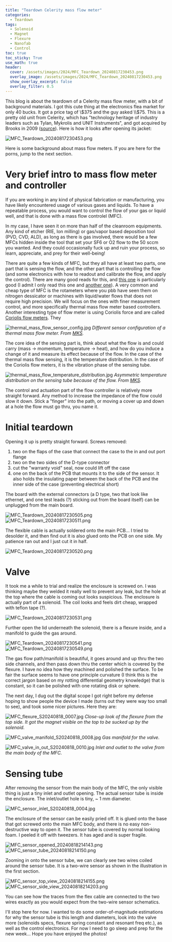 ```yaml
---
title: "Teardown Celerity mass flow meter"
categories:
  - Teardown
tags:
  - Solenoid
  - Magnet
  - Flexure
  - Nanofab
  - Control
toc: true
toc_sticky: True
use_math: true
header:
  cover: /assets/images/2024/MFC_Teardown_20240817230453.png
  overlay_image: /assets/images/2024/MFC_Teardown_20240817230453.png
  show_overlay_excerpt: false
  overlay_filter: 0.5
---
```



This blog is about the teardown of a Celerity mass flow meter, with a bit of background materials. I got this cute thing at the electronics flea market for only 40 bucks. It got a price tag of \\$375 and the guy asked \\$75. This is a pretty old unit from Celerity, which has "technology heritage of industry leaders such as Tylan, Mykrolis and UNIT Instruments", and got acquired by Brooks in 2009 ([source](https://www.brooksinstrument.com/en/about-us/history)). Here is how it looks after opening its jacket:


![MFC_Teardown_20240817230453.png](/assets/images/2024/MFC_Teardown_20240817230453.png)

Here is some background about mass flow meters. If you are here for the porns, jump to the next section.


# Very brief intro to mass flow meter and controller

If you are working in any kind of physical fabrication or manufacturing, you have likely encountered usage of various gases and liquids. To have a repeatable process, you would want to control the flow of your gas or liquid well, and that is done with a mass flow controlel (MFC).

In my case, I have seen it on more than half of the cleanroom equipments. Any kind of etcher (RIE, Ion milling) or gas/vapor based deposition tool (PVD, CVD, ALD), as long as there is gas involved, there would be a few MFCs hidden inside the tool that set your SF6 or O2 flow to the 50 sccm you wanted. And they could occasionally fuck up and ruin your process, so learn, appreciate, and prey for their well-being!

There are quite a few kinds of MFC, but they all have at least two parts, one part that is sensing the flow, and the other part that is controlling the flow (and some electronics with how to readout and calibrate the flow, and apply the control). There are many good reads for this, and [this one](https://www.mks.com/mass-flow-technology-technote) is particularly good (I admit I only read this one and [another one](https://www.bronkhorst.com/en-us/service-support/knowledge-base/coriolis-mass-flow-measuring-principle/)). A very common and cheap type of MFC is the rotameters where you pbb have seen them on nitrogen dessicator or machines with liquid/water flows that does not require high precision. We will focus on the ones with finer measurement control, and more specifically thermal mass flow meter based controllers. Another interesting type of flow meter is using Coriolis force and are called [Coriolis flow meters](https://www.bronkhorst.com/en-us/service-support/knowledge-base/coriolis-mass-flow-measuring-principle/). They 

![thermal_mass_flow_sensor_config.jpg](/assets/images/2024/thermal_mass_flow_sensor_config.jpg)
*Different sensor configuration of a thermal mass flow meter. From [MKS](https://www.mks.com/mass-flow-technology-technote).*

The core idea of the sensing part is, think about what the flow is and could carry (mass -> momentum, temperature -> heat), and how do you induce a change of it and measure its effect because of the flow. In the case of the thermal mass flow sensing, it is the temperature distribution. In the case of the Coriolis flow meters, it is the vibration phase of the sensing tube.


![thermal_mass_flow_temperature_distribution.jpg](/assets/images/2024/thermal_mass_flow_temperature_distribution.jpg)
*Asymmetric temperature distribution on the sensing tube because of the flow. From [MKS](https://www.mks.com/mass-flow-technology-technote).*


The control and actuation part of the flow controller is relatively more straight forward. Any method to increase the impedance of the flow could slow it down. Stick a "finger" into the path, or moving a cover up and down at a hole the flow must go thru, you name it.


# Initial teardown

Opening it up is pretty straight forward. Screws removed:
1. two on the flaps of the case that connect the case to the in and out port flange
2. two on the two sides of the D-type connector
3. cut the "warranty void" seal, now could lift off the case
4. one on the back of the PCB that mounts it to the side of the sensor. It also holds the insulating paper between the back of the PCB and the inner side of the case (preventing electrical short)

The board with the external connectors (a D type, two that look like ethernet, and one test leads (?) sticking out from the board itself) can be unplugged from the main board.


![MFC_Teardown_20240817230505.png](/assets/images/2024/MFC_Teardown_20240817230505.png)
![MFC_Teardown_20240817230511.png](/assets/images/2024/MFC_Teardown_20240817230511.png)

The flexible cable is actually soldered onto the main PCB... I tried to desolder it, and then find out it is also glued onto the PCB on one side. My patience ran out and I just cut it in half.

![MFC_Teardown_20240817230520.png](/assets/images/2024/MFC_Teardown_20240817230520.png)


# Valve

It took me a while to trial and realize the enclosure is screwed on. I was thinking maybe they welded it really well to prevent any leak, but the hole at the top where the cable is coming out looks suspicious. The enclosure is actually part of a solenoid. The coil looks and feels dirt cheap, wrapped with teflon tape (?).



![MFC_Teardown_20240817230531.png](/assets/images/2024/MFC_Teardown_20240817230531.png)

Further open the lid underneath the solenoid, there is a flexure inside, and a manifold to guide the gas around.


![MFC_Teardown_20240817230541.png](/assets/images/2024/MFC_Teardown_20240817230541.png)
![MFC_Teardown_20240817230549.png](/assets/images/2024/MFC_Teardown_20240817230549.png)

The gas flow path/manifold is beautiful, it goes around and up thru the two side channels, and then pass down thru the center which is covered by the flexure. I have no idea how they machined and polished the surface. To be fair the surface seems to have one principle curvature (I think this is the correct jargon based on my rotting differential geometry knowledge) that is constant, so it can be polished with one rotating disk or sphere.

The next day, I dug out the digital scope I got right before my defense hoping to show people the device I made (turns out they were way too small to see), and took some nicer pictures. Here they are:

![MFC_flexure_S20240818_0007.jpg](/assets/images/2024/MFC_flexure_S20240818_0007.jpg)
*Close-up look of the flexure from the top side. It got the magnet visible on the top to be sucked up by the solenoid.*

![MFC_valve_manifold_S20240818_0008.jpg](/assets/images/2024/MFC_valve_manifold_S20240818_0008.jpg)
*Gas manifold for the valve.*

![MFC_valve_in_out_S20240818_0010.jpg](/assets/images/2024/MFC_valve_in_out_S20240818_0010.jpg)
*Inlet and outlet to the valve from the main body of the MFC.*




# Sensing tube

After removing the sensor from the main body of the MFC, the only visible thing is just a tiny inlet and outlet opening. The actual sensor tube is inside the enclosure. The inlet/outlet hole is tiny, ~ 1 mm diameter.


![MFC_sensor_inlet_S20240818_0004.jpg](/assets/images/2024/MFC_sensor_inlet_S20240818_0004.jpg)

The enclosure of the sensor can be easily pried off. It is glued onto the base that got screwed onto the main MFC body, and there is no easy non-destructive way to open it. The sensor tube is covered by normal looking foam. I peeled it off with tweezers. It has aged and is super fragile.

![MFC_sensor_opened_20240818214143.png](/assets/images/2024/MFC_sensor_opened_20240818214143.png)
![MFC_sensor_tube_20240818214150.png](/assets/images/2024/MFC_sensor_tube_20240818214150.png)

Zooming in onto the sensor tube, we can clearly see two wires coiled around the sensor tube. It is a two-wire sensor as shown in the illustration in the first section.

![MFC_sensor_top_view_20240818214155.png](/assets/images/2024/MFC_sensor_top_view_20240818214155.png)
![MFC_sensor_side_view_20240818214203.png](/assets/images/2024/MFC_sensor_side_view_20240818214203.png)

You can see how the traces from the flex cable are connected to the two wires exactly as you would expect from the two-wire sensor schematics.

I'll stop here for now. I wanted to do some order-of-magnitude estimations for why the sensor tube is this length and diameters, look into the valve more (solenoids specs, flexure spring constant and resonant freq etc.), as well as the control electronics. For now I need to go sleep and prep for the new week... Hope you have enjoyed the photos!





